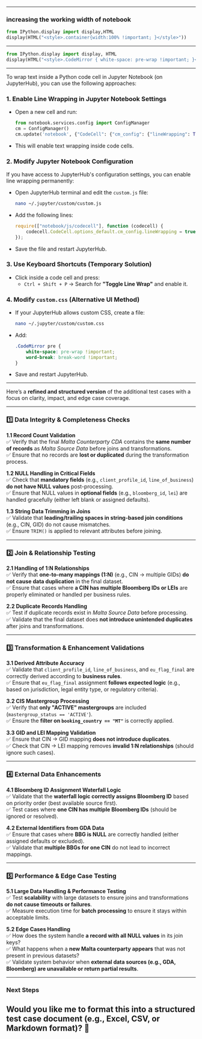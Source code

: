 
---
### increasing the working width of notebook

```python
from IPython.display import display,HTML
display(HTML("<style>.container{width:100% !important; }</style>"))

```

---

```python
from IPython.display import display, HTML
display(HTML("<style>.CodeMirror { white-space: pre-wrap !important; }</style>"))
```
---

To wrap text inside a Python code cell in Jupyter Notebook (on JupyterHub), you can use the following approaches:

### 1. **Enable Line Wrapping in Jupyter Notebook Settings**
   - Open a new cell and run:
     ```python
     from notebook.services.config import ConfigManager
     cm = ConfigManager()
     cm.update('notebook', {"CodeCell": {"cm_config": {"lineWrapping": True}}})
     ```
   - This will enable text wrapping inside code cells.

### 2. **Modify Jupyter Notebook Configuration**
   If you have access to JupyterHub's configuration settings, you can enable line wrapping permanently:
   - Open JupyterHub terminal and edit the `custom.js` file:
     ```bash
     nano ~/.jupyter/custom/custom.js
     ```
   - Add the following lines:
     ```js
     require(["notebook/js/codecell"], function (codecell) {
         codecell.CodeCell.options_default.cm_config.lineWrapping = true;
     });
     ```
   - Save the file and restart JupyterHub.

### 3. **Use Keyboard Shortcuts (Temporary Solution)**
   - Click inside a code cell and press:
     - `Ctrl + Shift + P` → Search for **"Toggle Line Wrap"** and enable it.

### 4. **Modify `custom.css` (Alternative UI Method)**
   - If your JupyterHub allows custom CSS, create a file:
     ```bash
     nano ~/.jupyter/custom/custom.css
     ```
   - Add:
     ```css
     .CodeMirror pre {
         white-space: pre-wrap !important;
         word-break: break-word !important;
     }
     ```
   - Save and restart JupyterHub.

---
Here’s a **refined and structured version** of the additional test cases with a focus on clarity, impact, and edge case coverage.

---

### **1️⃣ Data Integrity & Completeness Checks**
**1.1 Record Count Validation**  
✅ Verify that the final *Malta Counterparty CDA* contains the **same number of records** as *Malta Source Data* before joins and transformations.  
✅ Ensure that no records are **lost or duplicated** during the transformation process.  

**1.2 NULL Handling in Critical Fields**  
✅ Check that **mandatory fields** (e.g., `client_profile_id`, `line_of_business`) **do not have NULL values** post-processing.  
✅ Ensure that NULL values in **optional fields** (e.g., `bloomberg_id`, `lei`) are handled gracefully (either left blank or assigned defaults).  

**1.3 String Data Trimming in Joins**  
✅ Validate that **leading/trailing spaces in string-based join conditions** (e.g., CIN, GID) do not cause mismatches.  
✅ Ensure `TRIM()` is applied to relevant attributes before joining.  

---

### **2️⃣ Join & Relationship Testing**
**2.1 Handling of 1:N Relationships**  
✅ Verify that **one-to-many mappings (1:N)** (e.g., CIN → multiple GIDs) **do not cause data duplication** in the final dataset.  
✅ Ensure that cases where **a CIN has multiple Bloomberg IDs or LEIs** are properly eliminated or handled per business rules.  

**2.2 Duplicate Records Handling**  
✅ Test if duplicate records exist in *Malta Source Data* before processing.  
✅ Validate that the final dataset does **not introduce unintended duplicates** after joins and transformations.  

---

### **3️⃣ Transformation & Enhancement Validations**
**3.1 Derived Attribute Accuracy**  
✅ Validate that `client_profile_id`, `line_of_business`, and `eu_flag_final` are correctly derived according to **business rules**.  
✅ Ensure that `eu_flag_final` assignment **follows expected logic** (e.g., based on jurisdiction, legal entity type, or regulatory criteria).  

**3.2 CIS Mastergroup Processing**  
✅ Verify that **only "ACTIVE" mastergroups** are included (`mastergroup_status == 'ACTIVE'`).  
✅ Ensure the **filter on `booking_country == "MT"`** is correctly applied.  

**3.3 GID and LEI Mapping Validation**  
✅ Ensure that CIN → GID mapping **does not introduce duplicates**.  
✅ Check that CIN → LEI mapping removes **invalid 1:N relationships** (should ignore such cases).  

---

### **4️⃣ External Data Enhancements**
**4.1 Bloomberg ID Assignment Waterfall Logic**  
✅ Validate that the **waterfall logic correctly assigns Bloomberg ID** based on priority order (best available source first).  
✅ Test cases where **one CIN has multiple Bloomberg IDs** (should be ignored or resolved).  

**4.2 External Identifiers from GDA Data**  
✅ Ensure that cases where **BBG is NULL** are correctly handled (either assigned defaults or excluded).  
✅ Validate that **multiple BBGs for one CIN** do not lead to incorrect mappings.  

---

### **5️⃣ Performance & Edge Case Testing**
**5.1 Large Data Handling & Performance Testing**  
✅ Test **scalability** with large datasets to ensure joins and transformations **do not cause timeouts or failures**.  
✅ Measure execution time for **batch processing** to ensure it stays within acceptable limits.  

**5.2 Edge Cases Handling**  
✅ How does the system handle **a record with all NULL values** in its join keys?  
✅ What happens when a **new Malta counterparty appears** that was not present in previous datasets?  
✅ Validate system behavior when **external data sources (e.g., GDA, Bloomberg) are unavailable or return partial results**.  

---

### **Next Steps**
Would you like me to format this into a structured **test case document** (e.g., Excel, CSV, or Markdown format)? 🚀
---






